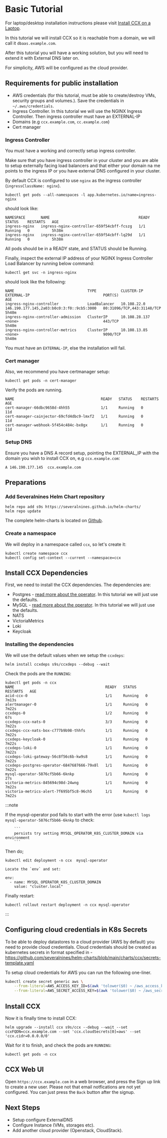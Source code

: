 # Basic Tutorial

For laptop/desktop installation instructions please visit [Install CCX on a Laptop](CCX-Install-Laptop.md). 

In this tutorial we will install CCX so it is reachable from a domain, we will call it `dbaas.example.com`.

After this tutorial you will have a working solution, but you will need to extend it with External DNS later on.

For simplicity, AWS will be configured as the cloud provider.

## Requirements for public installation

- AWS credentials (for this tutorial, must be able to create/destroy VMs, security groups and volumes.). Save the credentials in `~/.aws/credentials`.
- Ingress Controller. In this tutorial we will use the NGINX Ingress Controller. Then ingress controller must have an EXTERNAL-IP
- Domains (e.g `ccx.example.com`, `cc.example.com`)
- Cert manager

### Ingress Controller
You must have a working and correctly setup ingress controller. 

Make sure that you have ingress controller in your cluster and you are able to setup externally facing load balancers and that either your domain na    me points to the ingress IP or you have external DNS configured in your cluster.

By default CCX is configured to use `nginx` as the ingress controller  (`ingressClassName: nginx`).

```
kubectl get pods --all-namespaces -l app.kubernetes.io/name=ingress-nginx
```

should look like: 

```
NAMESPACE       NAME                                        READY   STATUS    RESTARTS   AGE
ingress-nginx   ingress-nginx-controller-659f54cbff-fcszg   1/1     Running   0          5h38m
ingress-nginx   ingress-nginx-controller-659f54cbff-lq29d   1/1     Running   0          5h38m
```

All pods should be in a READY state, and STATUS should be Running.

Finally, inspect the external IP address of your NGINX Ingress Controller Load Balancer by running below command:

```
kubectl get svc -n ingress-nginx
```

should look like the following:

```
NAME                                 TYPE           CLUSTER-IP      EXTERNAL-IP                                 PORT(S)                      AGE
ingress-nginx-controller             LoadBalancer   10.108.22.0     146.190.177.145,2a03:b0c0:3:f0::9cb5:3000   80:31096/TCP,443:31148/TCP   5h40m
ingress-nginx-controller-admission   ClusterIP      10.108.28.137   <none>                                      443/TCP                      5h40m
ingress-nginx-controller-metrics     ClusterIP      10.108.13.85    <none>                                      9090/TCP                     5h40m
```
You must have an `EXTERNAL-IP`, else the installation will fail.

### Cert manager
Also, we recommend you have certmanager setup:

```
kubectl get pods -n cert-manager
```

Verify the pods are running.

```
NAME                                       READY   STATUS    RESTARTS   AGE
cert-manager-66dbc9658d-4hh55              1/1     Running   0          11d
cert-manager-cainjector-69cfd4dbc9-lmxf2   1/1     Running   0          11d
cert-manager-webhook-5f454c484c-bx8gx      1/1     Running   0          11d
```

### Setup DNS
Ensure you have a DNS A record setup, pointing the EXTERNAL_IP with the domain you wish to install CCX on, e.g `ccx.example.com`: 

`A 146.190.177.145  ccx.example.com`

## Preparations
### Add Severalnines Helm Chart repository

```
helm repo add s9s https://severalnines.github.io/helm-charts/
helm repo update
```
The complete helm-charts is located on [Github](https://github.com/severalnines/helm-charts/tree/main/charts/ccx).

### Create a namespace

We will deploy in a namespace called `ccx`, so let's create it:

```
kubectl create namespace ccx
kubectl config set-context --current --namespace=ccx
```

## Install CCX Dependencies

First, we need to install the CCX dependencies. The dependencies are:

- Postgres -  [read more about the operator](./Postgres-Operator-Installation). In this tutorial we will just use the defaults.
- MySQL - [read more about the operator](./Mysql-Operator-Installation). In this tutorial we will just use the defaults.
- NATS 
- VictoriaMetrics
- Loki
- Keycloak

### Installing the dependencies
We will use the default values when we setup the `ccxdeps`:

```
helm install ccxdeps s9s/ccxdeps --debug --wait
```

Check the pods are the `RUNNING`:

```
kubectl get pods -n ccx
NAME                                         READY   STATUS    RESTARTS   AGE
acid-ccx-0                                   1/1     Running   0          7m13s
alertmanager-0                               1/1     Running   0          7m22s
ccxdeps-0                                    1/2     Running   0          67s
ccxdeps-ccx-nats-0                           3/3     Running   0          7m22s
ccxdeps-ccx-nats-box-c777b9b98-thhfs         1/1     Running   0          7m22s
ccxdeps-keycloak-0                           1/1     Running   0          7m22s
ccxdeps-loki-0                               1/1     Running   0          7m22s
ccxdeps-loki-gateway-56c8f56c6b-kw9s8        1/1     Running   0          7m22s
ccxdeps-postgres-operator-6847687666-79x8l   1/1     Running   0          7m22s
mysql-operator-5876cf5b66-6knkp              1/1     Running   0          27s
victoria-metrics-845694c98d-24wng            1/1     Running   0          7m22s
victoria-metrics-alert-7f695bf5c8-96ch5      1/1     Running   0          7m22s
```

:::note

If the mysql-operator pod fails to start with the error (use `kubectl logs mysql-operator-5876cf5b66-6knkp` to check:

        ```
        persists try setting MYSQL_OPERATOR_K8S_CLUSTER_DOMAIN via environment
        ```

Then do;        

```
kubectl edit deployment -n ccx  mysql-operator

Locate the `env` and set:

env:
  - name: MYSQL_OPERATOR_K8S_CLUSTER_DOMAIN
    value: "cluster.local"

```

Finally restart:

```
kubectl rollout restart deployment -n ccx mysql-operator
```

:::

## Configuring cloud credentials in K8s Secrets
To be able to deploy datastores to a cloud provider (AWS by default) you need to provide cloud credentials.
Cloud credentials should be created as kubernetes secrets in format specified in - https://github.com/severalnines/helm-charts/blob/main/charts/ccx/secrets-template.yaml

To setup cloud credentials for AWS you can run the following one-liner. 

```bash
kubectl create secret generic aws \
    --from-literal=AWS_ACCESS_KEY_ID=$(awk 'tolower($0) ~ /aws_access_key_id/ {print $NF; exit}' ~/.aws/credentials) \
    --from-literal=AWS_SECRET_ACCESS_KEY=$(awk 'tolower($0) ~ /aws_secret_access_key/ {print $NF; exit}' ~/.aws/credentials)
```

## Install CCX
Now it is finally time to install CCX:

```
helm upgrade --install ccx s9s/ccx --debug --wait --set ccxFQDN=ccx.example.com --set 'ccx.cloudSecrets[0]=aws' --set 'ccx.cidr=0.0.0.0/0'
```

Wait for it to finish, and check the pods are `RUNNING`: 

```
kubectl get pods -n ccx
```

## CCX Web UI

Open `https://ccx.example.com` in a web browser, and press the Sign up link to create a new user. Please not that email notfications are not yet configured. You can just press the `Back` button after the signup.

## Next Steps

- Setup configure ExternalDNS
- Configure Instance (VMs, storages etc).
- Add another cloud provider (Openstack, CloudStack).
